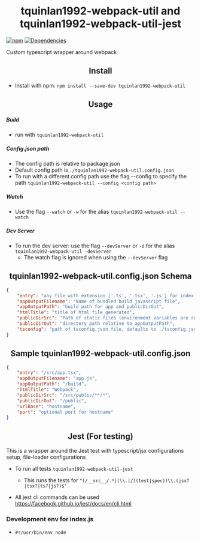 <h1 align="center">tquinlan1992-webpack-util and tquinlan1992-webpack-util-jest</h1>

[![npm](https://img.shields.io/npm/v/tquinlan1992-webpack-util.svg?style=flat-square)](https://www.npmjs.com/package/tquinlan1992-webpack-util)
[![Dependencies](https://david-dm.org/tquinlan1992/tquinlan1992-webpack-util.svg)](https://david-dm.org/tquinlan1992/tquinlan1992-webpack-util)

Custom typescript wrapper around webpack

<h2 align="center">Install</h2>

- Install with npm: ```npm install --save-dev tquinlan1992-webpack-util```

<h2 align="center">Usage</h2>

<h5 align="left">Build</h5>

- run with ```tquinlan1992-webpack-util```

<h5 align="left">Config.json path</h5>

- The config path is relative to package.json
- Default config path is ```./tquinlan1992-webpack-util.config.json```
- To run with a different config path use the flag --config to specify the path
```tquinlan1992-webpack-util --config <config path>```

<h5>Watch</h5>

- Use the flag ```--watch``` or ```-w``` for the alias
```tquinlan1992-webpack-util --watch```

<h5>Dev Server</h5>

- To run the dev server: use the flag ```--devServer``` or ```-d``` for the alias
```tquinlan1992-webpack-util -devServer```
    - The watch flag is ignored when using the ```--devServer``` flag

<h2 align="center">tquinlan1992-webpack-util.config.json Schema</h2>

```json
{
    "entry": "any file with extension ['.ts', '.tsx', '.js'] for index of app",
    "appOutputFilename": "Name of bundled build javascript file",
    "appOutputPath": "build path for app and publicDirOut",
    "htmlTitle": "title of html file generated",
    "publicDirSrc": "Path of static files (environment variables are recommended for this directory)",
    "publicDirOut": "directory path relative to appOutputPath",
    "tsconfig": "path of tsconfig.json file, defaults to ./tsconfig.json relative to project root"
}
```

<h2 align="center">Sample tquinlan1992-webpack-util.config.json</h2>

```json
{
    "entry": "/src/app.tsx",
    "appOutputFilename": "app.js",
    "appOutputPath": "/build",
    "htmlTitle": "Webpack",
    "publicDirSrc": "/src/public/**/*",
    "publicDirOut": "/public",
    "urlBase": "hostname",
    "port": "optional port for hostname"
}
```

<h2 align="center">Jest (For testing)</h2>
This is a wrapper around the Jest test with typescript/jsx configurations setup, file-loader configurations

 - To run all tests ```tquinlan1992-webpack-util-jest```
    - This runs the tests for ```"(/__src__/.*|(\\.|/)(test|spec))\\.(jsx?|tsx?|ts?|js?)$"```

 - All jest cli commands can be used https://facebook.github.io/jest/docs/en/cli.html

<h3 align="left">Development env for index.js</h3>

- ```#!/usr/bin/env node```
